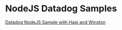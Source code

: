 # NodeJS Datadog Samples



[Datadog NodeJS Sample with Hapi and Winston](hapi-sample/README.md)



